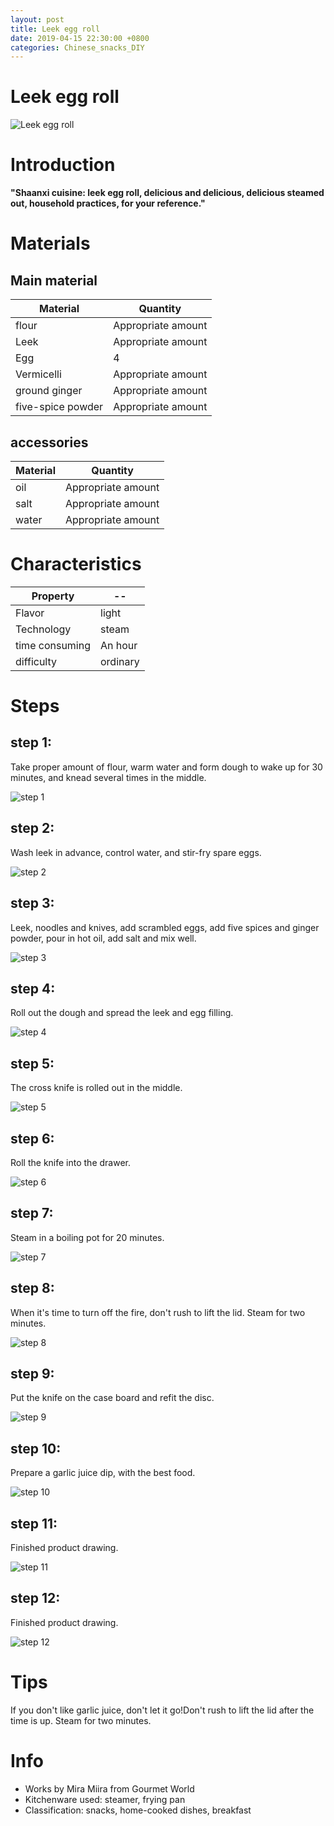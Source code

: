 ```yaml
---
layout: post
title: Leek egg roll
date: 2019-04-15 22:30:00 +0800
categories: Chinese_snacks_DIY
---
```


# Leek egg roll

![Leek egg roll]({{site.baseurl}}/img/421759/421759.jpg)

# Introduction

**"Shaanxi cuisine: leek egg roll, delicious and delicious, delicious steamed out, household practices, for your reference."**

# Materials


## Main material

Material|Quantity
--|--
flour|Appropriate amount
Leek|Appropriate amount
Egg|4
Vermicelli|Appropriate amount
ground ginger|Appropriate amount
five-spice powder|Appropriate amount

## accessories

Material|Quantity
--|--
oil|Appropriate amount
salt|Appropriate amount
water|Appropriate amount

# Characteristics

Property|--
--|--
Flavor|light
Technology|steam
time consuming|An hour
difficulty|ordinary

# Steps

## step 1:

Take proper amount of flour, warm water and form dough to wake up for 30 minutes, and knead several times in the middle.

![step 1]({{site.baseurl}}/img/421759/1.jpg)

## step 2:

Wash leek in advance, control water, and stir-fry spare eggs.

![step 2]({{site.baseurl}}/img/421759/2.jpg)

## step 3:

Leek, noodles and knives, add scrambled eggs, add five spices and ginger powder, pour in hot oil, add salt and mix well.

![step 3]({{site.baseurl}}/img/421759/3.jpg)

## step 4:

Roll out the dough and spread the leek and egg filling.

![step 4]({{site.baseurl}}/img/421759/4.jpg)

## step 5:

The cross knife is rolled out in the middle.

![step 5]({{site.baseurl}}/img/421759/5.jpg)

## step 6:

Roll the knife into the drawer.

![step 6]({{site.baseurl}}/img/421759/6.jpg)

## step 7:

Steam in a boiling pot for 20 minutes.

![step 7]({{site.baseurl}}/img/421759/7.jpg)

## step 8:

When it's time to turn off the fire, don't rush to lift the lid. Steam for two minutes.

![step 8]({{site.baseurl}}/img/421759/8.jpg)

## step 9:

Put the knife on the case board and refit the disc.

![step 9]({{site.baseurl}}/img/421759/9.jpg)

## step 10:

Prepare a garlic juice dip, with the best food.

![step 10]({{site.baseurl}}/img/421759/10.jpg)

## step 11:

Finished product drawing.

![step 11]({{site.baseurl}}/img/421759/11.jpg)

## step 12:

Finished product drawing.

![step 12]({{site.baseurl}}/img/421759/12.jpg)

# Tips

If you don't like garlic juice, don't let it go!Don't rush to lift the lid after the time is up. Steam for two minutes.

# Info

- Works by Mira Miira from Gourmet World
- Kitchenware used: steamer, frying pan
- Classification: snacks, home-cooked dishes, breakfast